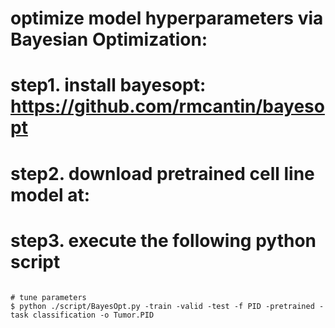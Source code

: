 # optimize model hyperparameters via Bayesian Optimization: 

# step1. install bayesopt: https://github.com/rmcantin/bayesopt

# step2. download pretrained cell line model at:

# step3. execute the following python script
```{python}

# tune parameters
$ python ./script/BayesOpt.py -train -valid -test -f PID -pretrained -task classification -o Tumor.PID  
```
